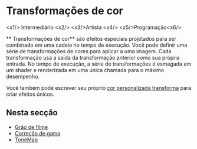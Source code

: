 # Transformações de cor

<x1\/> Intermediário <x2\/>
<x3\/>Artista <x4\/>
<x5\/>Programação<x6\/>

** Transformações de cor** são efeitos especiais projetados para ser combinado em uma cadeia no tempo de execução. Você pode definir uma série de transformações de cores para aplicar a uma imagem. Cada transformação usa a saída da transformação anterior como sua própria entrada. No tempo de execução, a série de transformações é esmagada em um shader e renderizada em uma única chamada para o máximo desempenho.

Você também pode escrever seu próprio [ cor personalizada transforma](custom-color-transforms.md) para criar efeitos únicos.

## Nesta secção

* [Grão de filme](film-grain.md)
* [Correção de gama](gamma-correction.md)
* [ToneMap](tonemap.md)
